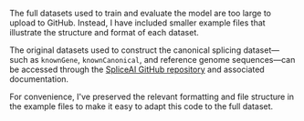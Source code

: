 The full datasets used to train and evaluate the model are too large to upload to GitHub. Instead, I have included smaller example files that illustrate the structure and format of each dataset.

The original datasets used to construct the canonical splicing dataset—such as `knownGene`, `knownCanonical`, and reference genome sequences—can be accessed through the [SpliceAI GitHub repository](https://github.com/Illumina/SpliceAI) and associated documentation.

For convenience, I've preserved the relevant formatting and file structure in the example files to make it easy to adapt this code to the full dataset.
